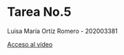 # Tarea No.5

Luisa María Ortíz Romero - 202003381

[Acceso al vídeo](https://drive.google.com/file/d/1nigSXbwwF4vVaO4HPDbRGICjHhVZsbWX/view?usp=sharing)
